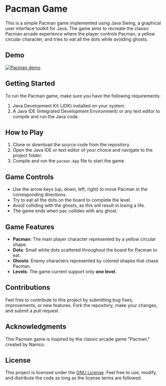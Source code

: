 # Pacman Game 

This is a simple Pacman game implemented using Java Swing, a graphical user interface toolkit for Java. The game aims to recreate the classic Pacman arcade experience where the player controls Pacman, a yellow circular character, and tries to eat all the dots while avoiding ghosts.

## Demo 

[![Pacman demo](https://img.youtube.com/vi/GkhsuhZiQGk/0.jpg)](https://www.youtube.com/watch?v=GkhsuhZiQGk)


## Getting Started

To run the Pacman game, make sure you have the following requirements:

1. Java Development Kit (JDK) installed on your system.
2. A Java IDE (Integrated Development Environment) or any text editor to compile and run the Java code.

## How to Play

1. Clone or download the source code from the repository.
2. Open the Java IDE or text editor of your choice and navigate to the project folder.
3. Compile and run the `pacman.App` file to start the game.

## Game Controls

- Use the arrow keys (up, down, left, right) to move Pacman in the corresponding directions.
- Try to eat all the dots on the board to complete the level.
- Avoid colliding with the ghosts, as this will result in losing a life.
- The game ends when pac collides with any ghost.

## Game Features

- **Pacman**: The main player character represented by a yellow circular shape.
- **Dots**: Small white dots scattered throughout the board for Pacman to eat.
- **Ghosts**: Enemy characters represented by colored shapes that chase Pacman.
- **Levels**: The game current support only **one level**.

## Contributions

Feel free to contribute to this project by submitting bug fixes, improvements, or new features. Fork the repository, make your changes, and submit a pull request.

## Acknowledgments

This Pacman game is inspired by the classic arcade game "Pacman," created by Namco.

## License

This project is licensed under the [GNU License](LICENSE). Feel free to use, modify, and distribute the code as long as the license terms are followed.
